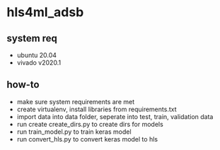 # hls4ml_adsb

## system req
- ubuntu 20.04 
- vivado v2020.1

## how-to

- make sure system requirements are met 
- create virtualenv, install libraries from requirements.txt
- import data into data folder, seperate into test, train, validation data
- run create create_dirs.py to create dirs for models
- run train_model.py to train keras model 
- run convert_hls.py to convert keras model to hls
